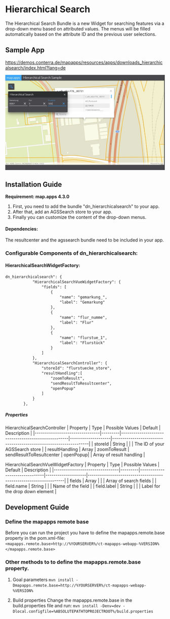 # Hierarchical Search
The Hierarchical Search Bundle is a new Widget for searching features via a drop-down menu based on attributed values.
The menus will be filled automatically based on the attribute ID and the previous user selections.

## Sample App
https://demos.conterra.de/mapapps/resources/apps/downloads_hierarchicalsearch/index.html?lang=de 

![Screenshot Sample App Hierarchical Search](https://github.com/conterra/mapapps-hierarchical-search/blob/master/Screenshot.PNG)

## Installation Guide
**Requirement: map.apps 4.3.0**

1. First, you need to add the bundle "dn_hierarchicalsearch" to your app.
2. After that, add an AGSSearch store to your app.
3. Finally you can customize the content of the drop-down menus.
#### Dependencies:
The resultcenter and the agssearch bundle need to be included in your app.



### Configurable Components of dn_hierarchicalsearch:
#### HierarchicalSearchWidgetFactory:
``` 
dn_hierarchicalsearch": {
            "HierarchicalSearchVueWidgetFactory": {
                "fields": [
                    {
                        "name": "gemarkung_",
                        "label": "Gemarkung"
                    },
                    {
                        "name": "flur_numme",
                        "label": "Flur"
                    },
                    {
                        "name": "flurstue_1",
                        "label": "Flurstück"
                    }
                ]
            },
            "HierarchicalSearchController": {
                "storeId": "flurstuecke_store",
                "resultHandling":[
                    "zoomToResult",
                    "sendResultToResultcenter",
                    "openPopup"
                ]
            }
        },
```

##### Properties
HierarchicalSearchController
 | Property                       | Type    | Possible Values                                    | Default            | Description                                                      |
 |--------------------------------|---------|----------------------------------------------------|--------------------|------------------------------------------------------------------|
 | storeId                        | String  |                                                    |                    | The ID of your AGSSearch store                                   |
 | resultHandling                 | Array   | zoomToResult | sendResultToResultcenter | openPopup|                    | Array of result handling                                         |
 

 HierarchicalSearchVueWidgetFactory
| Property                       | Type    | Possible Values               | Default            | Description                                                      |
 |--------------------------------|---------|-------------------------------|--------------------|------------------------------------------------------------------|
 | fields                         | Array   |                               |                    | Array of search fields                                           |
 | field.name                     | String  |                               |                    | Name of the field                                                |
 | field.label                    | String  |                               |                    | Label for the drop down element                                  |

## Development Guide
### Define the mapapps remote base
Before you can run the project you have to define the mapapps.remote.base property in the pom.xml-file:
`<mapapps.remote.base>http://%YOURSERVER%/ct-mapapps-webapp-%VERSION%</mapapps.remote.base>`

### Other methods to to define the mapapps.remote.base property.
1. Goal parameters
`mvn install -Dmapapps.remote.base=http://%YOURSERVER%/ct-mapapps-webapp-%VERSION%`

2. Build properties
Change the mapapps.remote.base in the build.properties file and run:
`mvn install -Denv=dev -Dlocal.configfile=%ABSOLUTEPATHTOPROJECTROOT%/build.properties`
